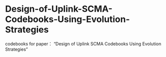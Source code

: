 # Design-of-Uplink-SCMA-Codebooks-Using-Evolution-Strategies
codebooks for paper： “Design of Uplink SCMA Codebooks Using Evolution Strategies”
